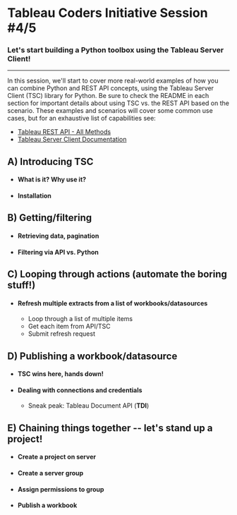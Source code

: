 # Tableau Coders Initiative Session #4/5

### Let's start building a Python toolbox using the Tableau Server Client!
---

In this session, we'll start to cover more real-world examples of how you can combine Python and REST API concepts, using the Tableau Server Client (TSC) library for Python. Be sure to check the README in each section for important details about using TSC vs. the REST API based on the scenario. These examples and scenarios will cover some common use cases, but for an exhaustive list of capabilities see:

- [Tableau REST API - All Methods](https://help.tableau.com/current/api/rest_api/en-us/REST/rest_api_ref.htm)
- [Tableau Server Client Documentation](https://tableau.github.io/server-client-python/docs/)

## A) Introducing TSC
  - #### What is it? Why use it?
  - #### Installation

## B) Getting/filtering
  - #### Retrieving data, pagination
  - #### Filtering via API vs. Python
  
## C) Looping through actions (automate the boring stuff!)
- #### Refresh multiple extracts from a list of workbooks/datasources
  - Loop through a list of multiple items
  - Get each item from API/TSC
  - Submit refresh request

## D) Publishing a workbook/datasource
- #### TSC wins here, hands down!
- #### Dealing with connections and credentials
  - Sneak peak: Tableau Document API (**TDI**)

## E) Chaining things together -- let's stand up a project!
- #### Create a project on server
- #### Create a server group
- #### Assign permissions to  group
- #### Publish a workbook
